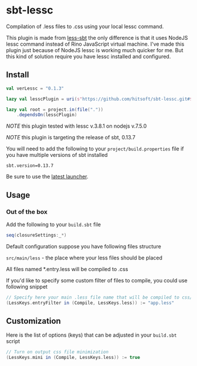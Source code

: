 # sbt-lessc

Compilation of .less files to .css using your local lessc command.

This plugin is made from [less-sbt](https://github.com/softprops/less-sbt) the only difference is that it uses NodeJS lessc command instead of Rino JavaScript virtual machine. I've made this plugin just because of NodeJS lessc is working much quicker for me. But this kind of solution require you have lessc installed and configured.

## Install

```scala
val verLessc = "0.1.3"

lazy val lesscPlugin = uri(s"https://github.com/hitsoft/sbt-lessc.git#$verLessc")

lazy val root = project.in(file("."))
	.dependsOn(lesscPlugin)
```

_NOTE_ this plugin tested with lessc v.3.8.1 on nodejs v.7.5.0

_NOTE_ this plugin is targeting the release of sbt, 0.13.7

You will need to add the following to your `project/build.properties` file if you have multiple versions of sbt installed

    sbt.version=0.13.7

Be sure to use the [latest launcher](http://www.scala-sbt.org/0.13.0/docs/Getting-Started/Setup.html#installing-sbt).


## Usage

### Out of the box

Add the following to your `build.sbt` file

```scala
seq(closureSettings:_*)
```

Default configuration suppose you have following files structure

`src/main/less` - the place where your less files should be placed

All files named *.entry.less will be compiled to .css

If you'd like to specify some custom filter of files to compile, you could use following snippet

```scala
// Specify here your main .less file name that will be compiled to css/*.css file in your webapp
(LessKeys.entryFilter in (Compile, LessKeys.less)) := "app.less"
```

## Customization

Here is the list of options (keys) that can be adjusted in your `build.sbt` script

```scala
// Turn on output css file minimization
(LessKeys.mini in (Compile, LessKeys.less)) := true
```
